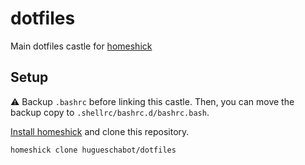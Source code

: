 # dotfiles

Main dotfiles castle for [homeshick](https://github.com/andsens/homeshick)

## Setup

:warning: Backup `.bashrc` before linking this castle. Then, you can move the backup copy to `.shellrc/bashrc.d/bashrc.bash`.

[Install homeshick](https://github.com/andsens/homeshick/wiki/Installation) and clone this repository.

    homeshick clone hugueschabot/dotfiles
